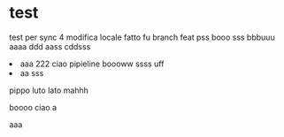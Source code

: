 # test
test per sync
4 modifica locale
fatto fu branch feat
pss
booo
sss
bbbuuu
aaaa
ddd
aass
cddsss

<LI> aaa
222
ciao pipieline
boooww
ssss
uff
<li>aa sss

pippo
luto lato
mahhh

boooo ciao
a

aaa
